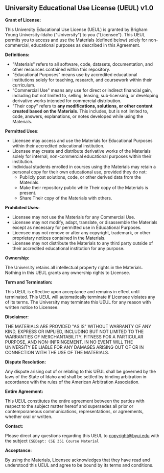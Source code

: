 ## University Educational Use License (UEUL) v1.0

**Grant of License:**

This University Educational Use License (UEUL) is granted by Brigham Young University-Idaho ("University") to you ("Licensee"). This UEUL permits you to access and use the Materials (defined below) solely for non-commercial, educational purposes as described in this Agreement.

**Definitions:**

- "Materials" refers to all software, code, datasets, documentation, and other resources contained within this repository.
- "Educational Purposes" means use by accredited educational institutions solely for teaching, research, and coursework within their curriculum.
- "Commercial Use" means any use for direct or indirect financial gain, including but not limited to, selling, leasing, sub-licensing, or developing derivative works intended for commercial distribution.
- "Their copy" refers to **any modifications, solutions, or other content created based on the Materials**. This includes, but is not limited to, code, answers, explanations, or notes developed while using the Materials.

**Permitted Uses:**

- Licensee may access and use the Materials for Educational Purposes within their accredited educational institution.
- Licensee may create and distribute derivative works of the Materials solely for internal, non-commercial educational purposes within their institution.
- Individual students enrolled in courses using the Materials may retain a personal copy for their own educational use, provided they do not:
    - Publicly post solutions, code, or other derived data from the Materials.
    - Make their repository public while Their copy of the Materials is present.
    - Share Their copy of the Materials with others.

**Prohibited Uses:**

- Licensee may not use the Materials for any Commercial Use.
- Licensee may not modify, adapt, translate, or disassemble the Materials except as necessary for permitted use in Educational Purposes.
- Licensee may not remove or alter any copyright, trademark, or other proprietary notices contained in the Materials.
- Licensee may not distribute the Materials to any third party outside of their accredited educational institution for any purpose.

**Ownership:**

The University retains all intellectual property rights in the Materials. Nothing in this UEUL grants any ownership rights to Licensee.

**Term and Termination:**

This UEUL is effective upon acceptance and remains in effect until terminated. This UEUL will automatically terminate if Licensee violates any of its terms. The University may terminate this UEUL for any reason with written notice to Licensee.

**Disclaimer:**

THE MATERIALS ARE PROVIDED "AS IS" WITHOUT WARRANTY OF ANY KIND, EXPRESS OR IMPLIED, INCLUDING BUT NOT LIMITED TO THE WARRANTIES OF MERCHANTABILITY, FITNESS FOR A PARTICULAR PURPOSE, AND NON-INFRINGEMENT. IN NO EVENT WILL THE UNIVERSITY BE LIABLE FOR ANY DAMAGES ARISING OUT OF OR IN CONNECTION WITH THE USE OF THE MATERIALS.

**Dispute Resolution:**

Any dispute arising out of or relating to this UEUL shall be governed by the laws of the State of Idaho and shall be settled by binding arbitration in accordance with the rules of the American Arbitration Association.

**Entire Agreement:**

This UEUL constitutes the entire agreement between the parties with respect to the subject matter hereof and supersedes all prior or contemporaneous communications, representations, or agreements, whether oral or written.

**Contact:**

Please direct any questions regarding this UEUL to [copyright@byui.edu](mailto:copyright@byui.edu?subject=CSEDept:%20CSE%20351%20Course%20Material) with the subject `CSEDept: CSE 351 Course Material`

**Acceptance:**

By using the Materials, Licensee acknowledges that they have read and understood this UEUL and agree to be bound by its terms and conditions.